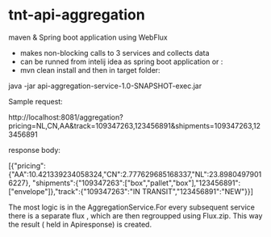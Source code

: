 # tnt-api-aggregation

maven & Spring boot application using WebFlux
 - makes non-blocking calls to 3 services and collects data
 - can be runned from  intelij idea as spring boot application 
   or : 
 - mvn clean install
 and then in target folder:
 
 java -jar api-aggregation-service-1.0-SNAPSHOT-exec.jar
 
Sample request:

http://localhost:8081/aggregation?pricing=NL,CN,AA&track=109347263,123456891&shipments=109347263,123456891

response body:

[{"pricing":{"AA":10.421339234058324,"CN":2.777629685168337,"NL":23.89804979016227},
"shipments":{"109347263":["box","pallet","box"],"123456891":["envelope"]},"track":{"109347263":"IN TRANSIT","123456891":"NEW"}}]

The most logic is in the AggregationService.For every subsequent service there is a separate flux , which are then regroupped using Flux.zip.
This way the result ( held in Apiresponse) is created.


